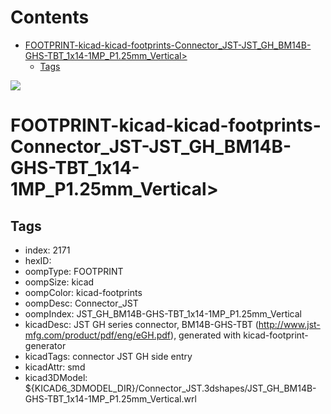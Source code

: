 



Contents
========

* [FOOTPRINT-kicad-kicad-footprints-Connector_JST-JST_GH_BM14B-GHS-TBT_1x14-1MP_P1.25mm_Vertical>](#footprint-kicad-kicad-footprints-connector_jst-jst_gh_bm14b-ghs-tbt_1x14-1mp_p125mm_vertical)
	* [Tags](#tags)
  
![][im]
# FOOTPRINT-kicad-kicad-footprints-Connector_JST-JST_GH_BM14B-GHS-TBT_1x14-1MP_P1.25mm_Vertical>

## Tags

- index: 2171
- hexID: 
- oompType: FOOTPRINT
- oompSize: kicad
- oompColor: kicad-footprints
- oompDesc: Connector_JST
- oompIndex: JST_GH_BM14B-GHS-TBT_1x14-1MP_P1.25mm_Vertical
- kicadDesc: JST GH series connector, BM14B-GHS-TBT (http://www.jst-mfg.com/product/pdf/eng/eGH.pdf), generated with kicad-footprint-generator
- kicadTags: connector JST GH side entry
- kicadAttr: smd
- kicad3DModel: ${KICAD6_3DMODEL_DIR}/Connector_JST.3dshapes/JST_GH_BM14B-GHS-TBT_1x14-1MP_P1.25mm_Vertical.wrl



[im]: image.png
